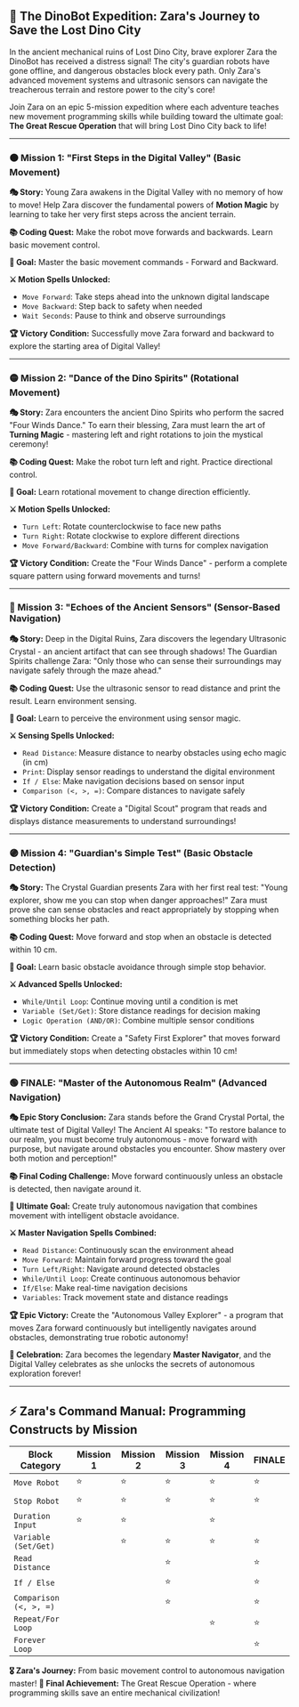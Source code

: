 ## 🤖 The DinoBot Expedition: Zara's Journey to Save the Lost Dino City

In the ancient mechanical ruins of Lost Dino City, brave explorer Zara the DinoBot has received a distress signal! The city's guardian robots have gone offline, and dangerous obstacles block every path. Only Zara's advanced movement systems and ultrasonic sensors can navigate the treacherous terrain and restore power to the city's core!

Join Zara on an epic 5-mission expedition where each adventure teaches new movement programming skills while building toward the ultimate goal: **The Great Rescue Operation** that will bring Lost Dino City back to life!

---

### 🟠 Mission 1: "First Steps in the Digital Valley" (Basic Movement)

**🎭 Story:** Young Zara awakens in the Digital Valley with no memory of how to move! Help Zara discover the fundamental powers of **Motion Magic** by learning to take her very first steps across the ancient terrain.

**📚 Coding Quest:** Make the robot move forwards and backwards. Learn basic movement control.

**🎯 Goal:** Master the basic movement commands - Forward and Backward.

**⚔️ Motion Spells Unlocked:**
- `Move Forward`: Take steps ahead into the unknown digital landscape
- `Move Backward`: Step back to safety when needed
- `Wait Seconds`: Pause to think and observe surroundings

**🏆 Victory Condition:** Successfully move Zara forward and backward to explore the starting area of Digital Valley!

---

### 🟡 Mission 2: "Dance of the Dino Spirits" (Rotational Movement)

**🎭 Story:** Zara encounters the ancient Dino Spirits who perform the sacred "Four Winds Dance." To earn their blessing, Zara must learn the art of **Turning Magic** - mastering left and right rotations to join the mystical ceremony!

**📚 Coding Quest:** Make the robot turn left and right. Practice directional control.

**🎯 Goal:** Learn rotational movement to change direction efficiently.

**⚔️ Motion Spells Unlocked:**
- `Turn Left`: Rotate counterclockwise to face new paths  
- `Turn Right`: Rotate clockwise to explore different directions
- `Move Forward/Backward`: Combine with turns for complex navigation

**🏆 Victory Condition:** Create the "Four Winds Dance" - perform a complete square pattern using forward movements and turns!

---

### 🔵 Mission 3: "Echoes of the Ancient Sensors" (Sensor-Based Navigation)

**🎭 Story:** Deep in the Digital Ruins, Zara discovers the legendary Ultrasonic Crystal - an ancient artifact that can see through shadows! The Guardian Spirits challenge Zara: "Only those who can sense their surroundings may navigate safely through the maze ahead."

**📚 Coding Quest:** Use the ultrasonic sensor to read distance and print the result. Learn environment sensing.

**🎯 Goal:** Learn to perceive the environment using sensor magic.

**⚔️ Sensing Spells Unlocked:**
- `Read Distance`: Measure distance to nearby obstacles using echo magic (in cm)
- `Print`: Display sensor readings to understand the digital environment
- `If / Else`: Make navigation decisions based on sensor input
- `Comparison (<, >, =)`: Compare distances to navigate safely

**🏆 Victory Condition:** Create a "Digital Scout" program that reads and displays distance measurements to understand surroundings!

---

### 🟣 Mission 4: "Guardian's Simple Test" (Basic Obstacle Detection)

**🎭 Story:** The Crystal Guardian presents Zara with her first real test: "Young explorer, show me you can stop when danger approaches!" Zara must prove she can sense obstacles and react appropriately by stopping when something blocks her path.

**📚 Coding Quest:** Move forward and stop when an obstacle is detected within 10 cm.

**🎯 Goal:** Learn basic obstacle avoidance through simple stop behavior.

**⚔️ Advanced Spells Unlocked:**
- `While/Until Loop`: Continue moving until a condition is met
- `Variable (Set/Get)`: Store distance readings for decision making
- `Logic Operation (AND/OR)`: Combine multiple sensor conditions

**🏆 Victory Condition:** Create a "Safety First Explorer" that moves forward but immediately stops when detecting obstacles within 10 cm!

---

### 🟢 FINALE: "Master of the Autonomous Realm" (Advanced Navigation)

**🎭 Epic Story Conclusion:** Zara stands before the Grand Crystal Portal, the ultimate test of Digital Valley! The Ancient AI speaks: "To restore balance to our realm, you must become truly autonomous - move forward with purpose, but navigate around obstacles you encounter. Show mastery over both motion and perception!"

**📚 Final Coding Challenge:** Move forward continuously unless an obstacle is detected, then navigate around it.

**🎯 Ultimate Goal:** Create truly autonomous navigation that combines movement with intelligent obstacle avoidance.

**⚔️ Master Navigation Spells Combined:**
- `Read Distance`: Continuously scan the environment ahead
- `Move Forward`: Maintain forward progress toward the goal
- `Turn Left/Right`: Navigate around detected obstacles  
- `While/Until Loop`: Create continuous autonomous behavior
- `If/Else`: Make real-time navigation decisions
- `Variables`: Track movement state and distance readings

**🏆 Epic Victory:** Create the "Autonomous Valley Explorer" - a program that moves Zara forward continuously but intelligently navigates around obstacles, demonstrating true robotic autonomy!

**🎊 Celebration:** Zara becomes the legendary **Master Navigator**, and the Digital Valley celebrates as she unlocks the secrets of autonomous exploration forever!

---

## ⚡ Zara's Command Manual: Programming Constructs by Mission

| Block Category         | Mission 1 | Mission 2 | Mission 3 | Mission 4 | FINALE |
|-----------------------|-----------|-----------|-----------|-----------|---------|
| `Move Robot`          | ⭐        | ⭐        | ⭐        | ⭐        | ⭐      |
| `Stop Robot`          | ⭐        | ⭐        | ⭐        | ⭐        | ⭐      |
| `Duration Input`      | ⭐        | ⭐        |           | ⭐        |         |
| `Variable (Set/Get)`  |           | ⭐        | ⭐        | ⭐        | ⭐      |
| `Read Distance`       |           |           | ⭐        |           | ⭐      |
| `If / Else`           |           |           | ⭐        |           | ⭐      |
| `Comparison (<, >, =)` |           |           | ⭐        |           | ⭐      |
| `Repeat/For Loop`     |           |           |           | ⭐        | ⭐      |
| `Forever Loop`        |           |           |           |           | ⭐      |

**🎖️ Zara's Journey:** From basic movement control to autonomous navigation master!
**🌟 Final Achievement:** The Great Rescue Operation - where programming skills save an entire mechanical civilization!
